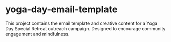 # yoga-day-email-template
This project contains the email template and creative content for a Yoga Day Special Retreat outreach campaign. Designed to encourage community engagement and mindfulness.

